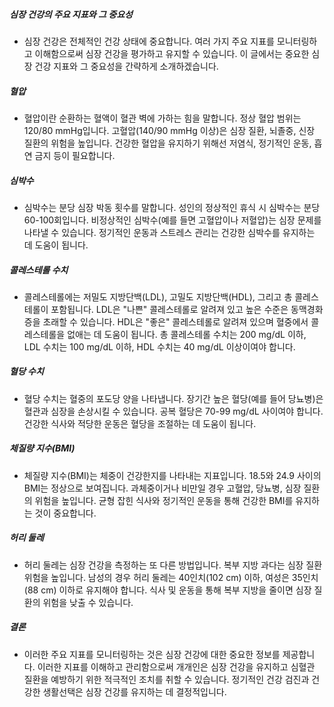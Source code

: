 ##### 심장 건강의 주요 지표와 그 중요성
* 심장 건강은 전체적인 건강 상태에 중요합니다. 여러 가지 주요 지표를 모니터링하고 이해함으로써 심장 건강을 평가하고 유지할 수 있습니다. 이 글에서는 중요한 심장 건강 지표와 그 중요성을 간략하게 소개하겠습니다.

##### 혈압
* 혈압이란 순환하는 혈액이 혈관 벽에 가하는 힘을 말합니다. 정상 혈압 범위는 120/80 mmHg입니다. 고혈압(140/90 mmHg 이상)은 심장 질환, 뇌졸중, 신장 질환의 위험을 높입니다. 건강한 혈압을 유지하기 위해선 저염식, 정기적인 운동, 흡연 금지 등이 필요합니다.

##### 심박수
* 심박수는 분당 심장 박동 횟수를 말합니다. 성인의 정상적인 휴식 시 심박수는 분당 60-100회입니다. 비정상적인 심박수(예를 들면 고혈압이나 저혈압)는 심장 문제를 나타낼 수 있습니다. 정기적인 운동과 스트레스 관리는 건강한 심박수를 유지하는 데 도움이 됩니다.

##### 콜레스테롤 수치
* 콜레스테롤에는 저밀도 지방단백(LDL), 고밀도 지방단백(HDL), 그리고 총 콜레스테롤이 포함됩니다. LDL은 "나쁜" 콜레스테롤로 알려져 있고 높은 수준은 동맥경화증을 초래할 수 있습니다. HDL은 "좋은" 콜레스테롤로 알려져 있으며 혈중에서 콜레스테롤을 없애는 데 도움이 됩니다. 총 콜레스테롤 수치는 200 mg/dL 이하, LDL 수치는 100 mg/dL 이하, HDL 수치는 40 mg/dL 이상이여야 합니다.

##### 혈당 수치
* 혈당 수치는 혈중의 포도당 양을 나타냅니다. 장기간 높은 혈당(예를 들어 당뇨병)은 혈관과 심장을 손상시킬 수 있습니다. 공복 혈당은 70-99 mg/dL 사이여야 합니다. 건강한 식사와 적당한 운동은 혈당을 조절하는 데 도움이 됩니다.

##### 체질량 지수(BMI)
* 체질량 지수(BMI)는 체중이 건강한지를 나타내는 지표입니다. 18.5와 24.9 사이의 BMI는 정상으로 보여집니다. 과체중이거나 비만일 경우 고혈압, 당뇨병, 심장 질환의 위험을 높입니다. 균형 잡힌 식사와 정기적인 운동을 통해 건강한 BMI를 유지하는 것이 중요합니다.

##### 허리 둘레
* 허리 둘레는 심장 건강을 측정하는 또 다른 방법입니다. 복부 지방 과다는 심장 질환 위험을 높입니다. 남성의 경우 허리 둘레는 40인치(102 cm) 이하, 여성은 35인치(88 cm) 이하로 유지해야 합니다. 식사 및 운동을 통해 복부 지방을 줄이면 심장 질환의 위험을 낮출 수 있습니다.

##### 결론
* 이러한 주요 지표를 모니터링하는 것은 심장 건강에 대한 중요한 정보를 제공합니다. 이러한 지표를 이해하고 관리함으로써 개개인은 심장 건강을 유지하고 심혈관 질환을 예방하기 위한 적극적인 조치를 취할 수 있습니다. 정기적인 건강 검진과 건강한 생활선택은 심장 건강를 유지하는 데 결정적입니다.